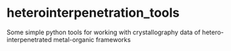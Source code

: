 # heterointerpenetration_tools
Some simple python tools for working with crystallography data of hetero-interpenetrated metal-organic frameworks
